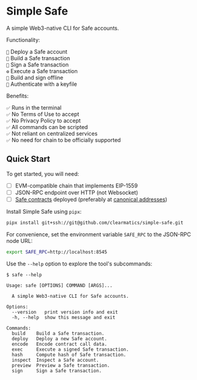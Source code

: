 # Simple Safe

A simple Web3-native CLI for Safe accounts.

Functionality:

`🚀` Deploy a Safe account<br/>
`📝` Build a Safe transaction<br/>
`🔏` Sign a Safe transaction<br/>
`⚙️` Execute a Safe transaction<br/>
`🔌` Build and sign offline<br/>
`🪪` Authenticate with a keyfile<br/>

Benefits:

`✅` Runs in the terminal<br/>
`✅` No Terms of Use to accept<br/>
`✅` No Privacy Policy to accept<br/>
`✅` All commands can be scripted<br/>
`✅` Not reliant on centralized services<br/>
`✅` No need for chain to be officially supported<br/>

## Quick Start

To get started, you will need:

- [ ] EVM-compatible chain that implements EIP-1559
- [ ] JSON-RPC endpoint over HTTP (not Websocket)
- [ ] [Safe contracts](https://github.com/safe-global/safe-smart-account)
      deployed (preferably at
      [canonical addresses](https://github.com/safe-global/safe-singleton-factory?tab=readme-ov-file#how-to-get-the-singleton-deployed-to-your-network))

Install Simple Safe using `pipx`:

```sh
pipx install git+ssh://git@github.com/clearmatics/simple-safe.git
```

For convenience, set the environment variable `SAFE_RPC` to the JSON-RPC node
URL:

```sh
export SAFE_RPC=http://localhost:8545
```

Use the `--help` option to explore the tool's subcommands:

```console
$ safe --help

Usage: safe [OPTIONS] COMMAND [ARGS]...

  A simple Web3-native CLI for Safe accounts.

Options:
  --version   print version info and exit
  -h, --help  show this message and exit

Commands:
  build    Build a Safe transaction.
  deploy   Deploy a new Safe account.
  encode   Encode contract call data.
  exec     Execute a signed Safe transaction.
  hash     Compute hash of Safe transaction.
  inspect  Inspect a Safe account.
  preview  Preview a Safe transaction.
  sign     Sign a Safe transaction.
```
